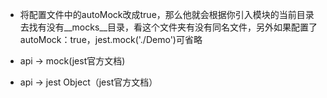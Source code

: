 - 将配置文件中的autoMock改成true，那么他就会根据你引入模块的当前目录去找有没有__mocks__目录，看这个文件夹有没有同名文件，另外如果配置了autoMock：true，jest.mock('./Demo')可省略

- api -> mock(jest官方文档)
- api -> jest Object（jest官方文档）